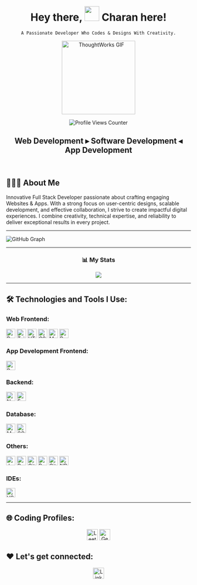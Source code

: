<div align="center">
  	
  <h1 align="center">Hey there, <img src="https://raw.githubusercontent.com/MartinHeinz/MartinHeinz/master/wave.gif" width="40px"> Charan here!</h1>

  <p><code>A Passionate Developer Who Codes & Designs With Creativity.</code></p>
  
  <img src="./thoughtworks-gif_dribbble.gif" height="200px" alt="ThoughtWorks GIF" />
  
  <p>
    <img src="https://komarev.com/ghpvc/?username=Yaddalapalli-Charan-Kumar-Naidu&label=Profile%20views&color=0e75b6&style=flat" alt="Profile Views Counter" />
  </p>
  
  <h2 align="center">Web Development ▸ Software Development ◂ App Development</h2>
  
</div>

<br/>

## 🙋🏻‍♂️ **About Me**

Innovative Full Stack Developer passionate about crafting engaging Websites & Apps. With a strong focus on user-centric designs, scalable development, and effective collaboration, I strive to create impactful digital experiences. I combine creativity, technical expertise, and reliability to deliver exceptional results in every project.

<hr>

![GitHub Graph](https://github-readme-activity-graph.vercel.app/graph?username=Yaddalapalli-Charan-Kumar-Naidu&theme=react-dark&hide_border=true&area=true)  

<hr>

<h3 align="center">📊 My Stats</h3>
<p align="center">
    <img align="center" src="https://github-readme-stats.vercel.app/api?username=Yaddalapalli-Charan-Kumar-Naidu&show_icons=true&rank_icon=github&border=true&border_color=ffffff&title_color=00ACC1&amp&icon_color=00ACC1&amp&text_color=FFFFFF&amp&bg_color=001233&count_private=true&include_all_commits=true&show=reviews,discussions_started,discussions_answered,prs_merged,prs_merged_percentage"/>
<!--     <img align="center" height="195px" src="https://github-readme-stats.vercel.app/api/top-langs/?username=Yaddalapalli-Charan-Kumar-Naidu&show_icons=true&border=true&border_color=ffffff&text_color=FFFFFF&bg_color=001233&title_color=00ACC1&langs_count=15&layout=compact" /> -->
<!--   <img width="50%" src="https://github-readme-stats.vercel.app/api?username=Yaddalapalli-Charan-Kumar-Naidu&show_icons=true&locale=en" alt="Yaddalapalli-Charan-Kumar-Naidu" /></div> -->
<!--   <img width="50%" src="https://github-readme-streak-stats.herokuapp.com/?username=Yaddalapalli-Charan-Kumar-Naidu" alt="Yaddalapalli-Charan-Kumar-Naidu"/> -->
<!--   <div align="center">
  <img width="50%" src="https://github-readme-stats.vercel.app/api/top-langs?username=Yaddalapalli-Charan-Kumar-Naidu&show_icons=true&locale=en&layout=compact" alt="Yaddalapalli-Charan-Kumar-Naidu" />
    </div> -->
</p> 

<hr>

## 🛠️ Technologies and Tools I Use:

### Web Frontend:
<p>
  <img alt="React" src="https://img.shields.io/badge/React-20232A?style=for-the-badge&logo=react&logoColor=61DAFB" height="25px"/>
  <img alt="Tailwind CSS" src="https://img.shields.io/badge/Tailwind_CSS-38B2AC?style=for-the-badge&logo=tailwind-css&logoColor=white" height="25px"/>
  <img alt="HTML5" src="https://img.shields.io/badge/HTML5-E34F26?style=for-the-badge&logo=html5&logoColor=white" height="25px"/>
  <img alt="CSS3" src="https://img.shields.io/badge/CSS3-1572B6?style=for-the-badge&logo=css3&logoColor=white" height="25px"/>
  <img alt="Material UI" src="https://img.shields.io/badge/Material--UI-0081CB?style=for-the-badge&logo=material-ui&logoColor=white" height="25px"/>
  <img alt="Bootstrap" src="https://img.shields.io/badge/Bootstrap-563D7C?style=for-the-badge&logo=bootstrap&logoColor=white" height="25px"/>
</p>

### App Development Frontend:
<p>
  <img alt="React Native" src="https://img.shields.io/badge/React_Native-20232A?style=for-the-badge&logo=react&logoColor=61DAFB" height="25px"/>
</p>

### Backend:
<p>
  <img alt="Node.js" src="https://img.shields.io/badge/Node.js-43853d?style=for-the-badge&logo=Node.js&logoColor=white" height="25px"/>
  <img alt="Express" src="https://img.shields.io/badge/express.js-%23404d59.svg?style=for-the-badge&logo=express&logoColor=%2361DAFB" height="25px"/>
<!--   <img alt="PostgreSQL" src="https://img.shields.io/badge/PostgreSQL-316192?style=for-the-badge&logo=postgresql&logoColor=white" height="25px"/> -->
</p>

### Database:
<p>
  <img alt="MongoDB" src="https://img.shields.io/badge/MongoDB-13aa52?style=for-the-badge&logo=mongodb&logoColor=white" height="25px"/>
  <img alt="SQL" src="https://img.shields.io/badge/SQL-4479A1?style=for-the-badge&logo=sql&logoColor=white" height="25px"/>
</p>

### Others:
<p>
  <img alt="Java" src="https://img.shields.io/badge/Java-ED8B00?style=for-the-badge&logo=java&logoColor=white" height="25px"/>
  <img alt="Python" src="https://img.shields.io/badge/Python-3776AB?style=for-the-badge&logo=python&logoColor=white" height="25px"/>
  <img alt="Git" src="https://img.shields.io/badge/-Git-F05032?style=for-the-badge&logo=git&logoColor=white" height="25px"/>
  <img alt="Postman" src="https://img.shields.io/badge/-Postman-00C7B7?style=for-the-badge&logo=postman&logoColor=white" height="25px"/>
  <img alt="GitHub" src="https://img.shields.io/badge/-GitHub-181717?style=for-the-badge&logo=github&logoColor=white" height="25px"/>
  <img alt="NPM" src="https://img.shields.io/badge/NPM-%23000000.svg?style=for-the-badge&logo=npm&logoColor=white" height="25px"/>
</p>

### IDEs:
<p>
  <img alt="VSCode" src="https://img.shields.io/badge/VSCode-007ACC?style=for-the-badge&logo=visual-studio-code&logoColor=white" height="25px"/>
</p>

<hr>

## 🌐 Coding Profiles:
<p align="center">
<a href="https://leetcode.com/Yaddalapalli-Charan-Kumar-Naidu/" target="_blank"><img alt="LeetCode" src="https://img.shields.io/badge/LeetCode-%23FFA116.svg?&style=for-the-badge&logo=leetcode&logoColor=white" height="30px"/></a>
<a href="https://auth.geeksforgeeks.org/user/Yaddalapalli-Charan-Kumar-Naidu/" target="_blank"><img alt="GeeksforGeeks" src="https://img.shields.io/badge/GFG-%231DBF73.svg?&style=for-the-badge&logo=geeksforgeeks&logoColor=white" height="30px"/></a>


## ❤️ Let's get connected:
<p align="center">
<a href="https://www.linkedin.com/in/charan-kumar-naidu-yaddalapalli/"><img alt="LinkedIn" src="https://img.shields.io/badge/linkedin-%230077B5.svg?&style=for-the-badge&logo=linkedin&logoColor=white" height="30px"/></a>
</p>

